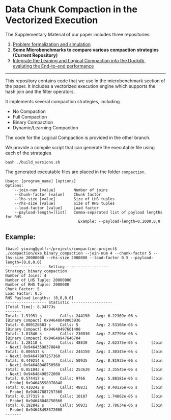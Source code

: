 # Data Chunk Compaction in the Vectorized Execution

The Supplementary Material of our paper includes three repositories:
1. [Problem formalization and simulation](https://github.com/YimingQiao/Chunk-Compaction-Formalization)
2. **Some Microbenchmarks to compare various compaction strategies (Current Repository)**
3. [Integrate the Leaning and Logical Compaction into the Duckdb, evaluting the End-to-end performance](https://github.com/YimingQiao/Chunk-Compaction-in-Duckdb)

---

This repository contains code that we use in the microbenchmark section of the paper. 
It includes a vectorized execution engine which supports the hash join and the filter operators. 

It implements several compaction strategies, including
 - No Compaction
 - Full Compaction
 - Binary Compaction
 - Dynamic/Learning Compaction

The code for the Logical Compaction is provided in the other branch.

We provide a compile script that can generate the executable file using each of the strategies

    bash ./build_versions.sh

The generated executable files are placed in the folder `compaction`.

    Usage: [program_name] [options]
    Options:
        --join-num [value]        Number of joins
        --chunk-factor [value]    Chunk factor
        --lhs-size [value]        Size of LHS tuples
        --rhs-size [value]        Size of RHS tuples
        --load-factor [value]     Load factor
        --payload-length=[list]   Comma-separated list of payload lengths for RHS   
                                    Example: --payload-length=0,1000,0,0

## Example:

    (base) yiming@golf:~/projects/compaction-project$ ./compaction/exe_binary_compaction --join-num 4 --chunk-factor 5 --lhs-size 20000000 --rhs-size 2000000 --load-factor 0.5 --payload-length=[0,0,0,0]
    ------------------ Setting ------------------
    Strategy: binary_compaction
    Number of Joins: 4
    Number of LHS Tuple: 20000000
    Number of RHS Tuple: 2000000
    Chunk Factor: 5
    Load Factor: 0.5
    RHS Payload Lengths: [0,0,0,0]
    ------------------ Statistic ------------------
    [Total Time]: 8.34773s
    -------
    Total: 1.51951 s        Calls: 244150   Avg: 6.22369e-06 s      [Binary Compact] 0x94648048003936
    Total: 0.000126583 s    Calls: 5        Avg: 2.53166e-05 s      [Binary Compact] 0x94648497661408
    Total: 1.81846 s        Calls: 230830   Avg: 7.87793e-06 s      [Binary Compact] 0x94648947646704
    Total: 1.28118 s        Calls: 48830    Avg: 2.62375e-05 s      [Join - Next] 0x94643598378848
    Total: 0.806537 s       Calls: 244150   Avg: 3.30345e-06 s      [Join - Next] 0x94647887257360
    Total: 0.449214 s       Calls: 50935    Avg: 8.81935e-06 s      [Join - Next] 0x94648048750560
    Total: 0.851043 s       Calls: 253630   Avg: 3.35545e-06 s      [Join - Next] 0x94648498572000
    Total: 0.574417 s       Calls: 9766     Avg: 5.88181e-05 s      [Join - Probe] 0x94643598378848
    Total: 0.410242 s       Calls: 48831    Avg: 8.40126e-06 s      [Join - Probe] 0x94647887257360
    Total: 0.177317 s       Calls: 10187    Avg: 1.74062e-05 s      [Join - Probe] 0x94648048750560
    Total: 0.192842 s       Calls: 50931    Avg: 3.78634e-06 s      [Join - Probe] 0x94648498572000
    -------
